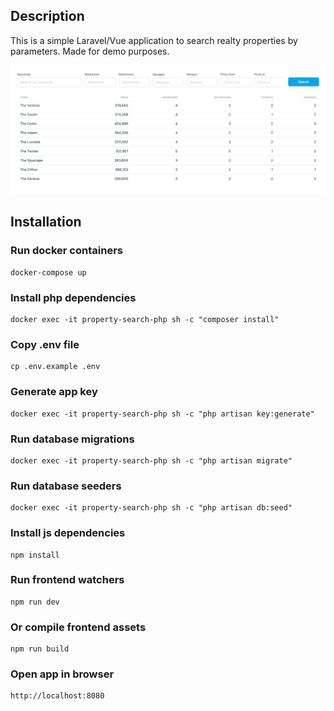 ## Description

This is a simple Laravel/Vue application to search realty properties by parameters. Made for demo purposes.

![App Screenshot](screenshot.png "Screenshot")

## Installation

### Run docker containers

```
docker-compose up
```

### Install php dependencies

```
docker exec -it property-search-php sh -c "composer install"
```

### Copy .env file

```
cp .env.example .env
```

### Generate app key

```
docker exec -it property-search-php sh -c "php artisan key:generate"
```

### Run database migrations

```
docker exec -it property-search-php sh -c "php artisan migrate"
```

### Run database seeders

```
docker exec -it property-search-php sh -c "php artisan db:seed"
```

### Install js dependencies

```
npm install
```

### Run frontend watchers

```
npm run dev
```

### Or compile frontend assets

```
npm run build
```

### Open app in browser

```
http://localhost:8080
```
